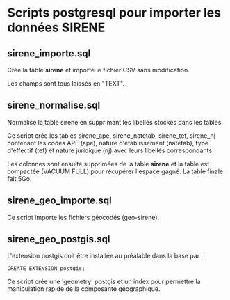 # Scripts postgresql pour importer les données SIRENE

## sirene_importe.sql

Crée la table **sirene** et importe le fichier CSV sans modification.

Les champs sont tous laissés en "TEXT".


## sirene_normalise.sql

Normalise la table sirene en supprimant les libellés stockés dans les tables.

Ce script crée les tables sirene_ape, sirene_natetab, sirene_tef, sirene_nj contenant les codes APE (ape), nature d'établissement (natetab), type d'effectif (tef) et nature juridique (nj) avec leurs libellés correspondants.

Les colonnes sont ensuite supprimées de la table **sirene** et la table est compactée (VACUUM FULL) pour récupérer l'espace gagné. La table finale fait 5Go.


## sirene_geo_importe.sql

Ce script importe les fichiers géocodés (geo-sirene).


## sirene_geo_postgis.sql

L'extension postgis doit être installée au préalable dans la base par :

```CREATE EXTENSION postgis;```

Ce script crée une 'geometry' postgis et un index pour permettre la manipulation rapide de la composante géographique.
